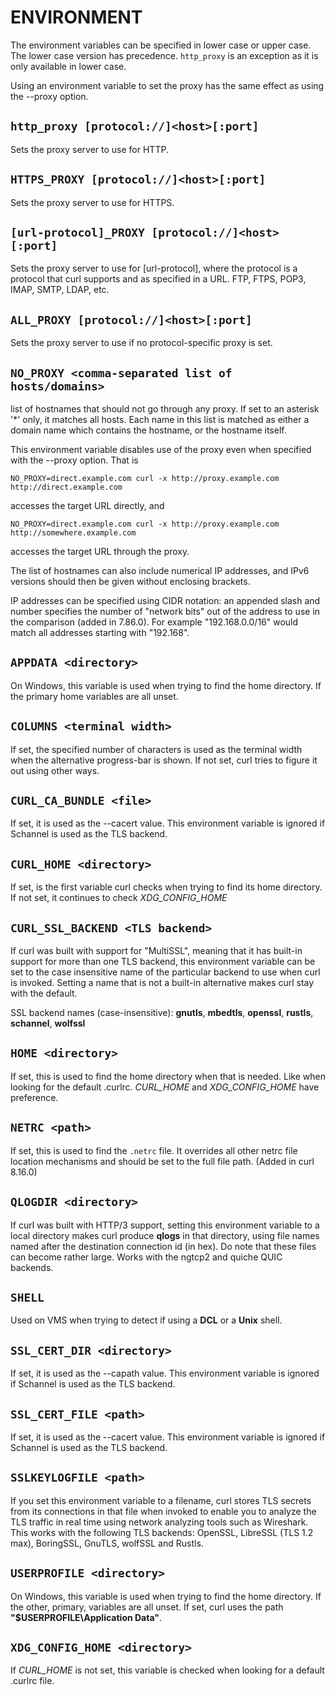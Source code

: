 <!-- Copyright (C) Daniel Stenberg, <daniel@haxx.se>, et al. -->
<!-- SPDX-License-Identifier: curl -->
# ENVIRONMENT
The environment variables can be specified in lower case or upper case. The
lower case version has precedence. `http_proxy` is an exception as it is only
available in lower case.

Using an environment variable to set the proxy has the same effect as using
the --proxy option.

## `http_proxy [protocol://]<host>[:port]`
Sets the proxy server to use for HTTP.

## `HTTPS_PROXY [protocol://]<host>[:port]`
Sets the proxy server to use for HTTPS.

## `[url-protocol]_PROXY [protocol://]<host>[:port]`
Sets the proxy server to use for [url-protocol], where the protocol is a
protocol that curl supports and as specified in a URL. FTP, FTPS, POP3, IMAP,
SMTP, LDAP, etc.

## `ALL_PROXY [protocol://]<host>[:port]`
Sets the proxy server to use if no protocol-specific proxy is set.

## `NO_PROXY <comma-separated list of hosts/domains>`
list of hostnames that should not go through any proxy. If set to an asterisk
'*' only, it matches all hosts. Each name in this list is matched as either a
domain name which contains the hostname, or the hostname itself.

This environment variable disables use of the proxy even when specified with
the --proxy option. That is

    NO_PROXY=direct.example.com curl -x http://proxy.example.com
    http://direct.example.com

accesses the target URL directly, and

    NO_PROXY=direct.example.com curl -x http://proxy.example.com
    http://somewhere.example.com

accesses the target URL through the proxy.

The list of hostnames can also include numerical IP addresses, and IPv6
versions should then be given without enclosing brackets.

IP addresses can be specified using CIDR notation: an appended slash and
number specifies the number of "network bits" out of the address to use in the
comparison (added in 7.86.0). For example "192.168.0.0/16" would match all
addresses starting with "192.168".

## `APPDATA <directory>`
On Windows, this variable is used when trying to find the home directory. If
the primary home variables are all unset.

## `COLUMNS <terminal width>`
If set, the specified number of characters is used as the terminal width when
the alternative progress-bar is shown. If not set, curl tries to figure it out
using other ways.

## `CURL_CA_BUNDLE <file>`
If set, it is used as the --cacert value. This environment variable is ignored
if Schannel is used as the TLS backend.

## `CURL_HOME <directory>`
If set, is the first variable curl checks when trying to find its home
directory. If not set, it continues to check *XDG_CONFIG_HOME*

## `CURL_SSL_BACKEND <TLS backend>`
If curl was built with support for "MultiSSL", meaning that it has built-in
support for more than one TLS backend, this environment variable can be set to
the case insensitive name of the particular backend to use when curl is
invoked. Setting a name that is not a built-in alternative makes curl stay
with the default.

SSL backend names (case-insensitive): **gnutls**, **mbedtls**, **openssl**,
**rustls**, **schannel**, **wolfssl**

## `HOME <directory>`
If set, this is used to find the home directory when that is needed. Like when
looking for the default .curlrc. *CURL_HOME* and *XDG_CONFIG_HOME*
have preference.

## `NETRC <path>`
If set, this is used to find the `.netrc` file. It overrides all other netrc
file location mechanisms and should be set to the full file path.
(Added in curl 8.16.0)

## `QLOGDIR <directory>`
If curl was built with HTTP/3 support, setting this environment variable to a
local directory makes curl produce **qlogs** in that directory, using file
names named after the destination connection id (in hex). Do note that these
files can become rather large. Works with the ngtcp2 and quiche QUIC backends.

## `SHELL`
Used on VMS when trying to detect if using a **DCL** or a **Unix** shell.

## `SSL_CERT_DIR <directory>`
If set, it is used as the --capath value. This environment variable is ignored
if Schannel is used as the TLS backend.

## `SSL_CERT_FILE <path>`
If set, it is used as the --cacert value. This environment variable is ignored
if Schannel is used as the TLS backend.

## `SSLKEYLOGFILE <path>`
If you set this environment variable to a filename, curl stores TLS secrets
from its connections in that file when invoked to enable you to analyze the
TLS traffic in real time using network analyzing tools such as Wireshark. This
works with the following TLS backends: OpenSSL, LibreSSL (TLS 1.2 max),
BoringSSL, GnuTLS, wolfSSL and Rustls.

## `USERPROFILE <directory>`
On Windows, this variable is used when trying to find the home directory. If
the other, primary, variables are all unset. If set, curl uses the path
**"$USERPROFILE\Application Data"**.

## `XDG_CONFIG_HOME <directory>`
If *CURL_HOME* is not set, this variable is checked when looking for a
default .curlrc file.

